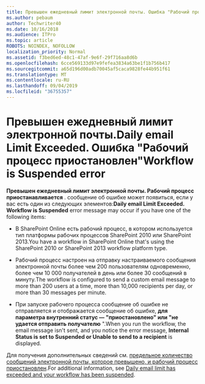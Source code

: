 ```yaml
---
title: Превышен ежедневный лимит электронной почты. Ошибка "Рабочий процесс приостановлен"
ms.author: pebaum
author: Techwriter40
ms.date: 10/16/2018
ms.audience: ITPro
ms.topic: article
ROBOTS: NOINDEX, NOFOLLOW
localization_priority: Normal
ms.assetid: f3bed6ed-48c1-47af-9e6f-29f716aa8d6b
ms.openlocfilehash: 6cce569133d97e9fefea3834a63be1f1b756b417
ms.sourcegitcommit: a65d196d00adb70045af5caca9828fe44b951f61
ms.translationtype: MT
ms.contentlocale: ru-RU
ms.lasthandoff: 09/04/2019
ms.locfileid: "36755357"
---
```

# <a name="daily-email-limit-exceeded-workflow-is-suspended-error"></a><span data-ttu-id="520b7-103">Превышен ежедневный лимит электронной почты.</span><span class="sxs-lookup"><span data-stu-id="520b7-103">Daily email Limit Exceeded.</span></span> <span data-ttu-id="520b7-104">Ошибка "Рабочий процесс приостановлен"</span><span class="sxs-lookup"><span data-stu-id="520b7-104">Workflow is Suspended error</span></span>

 <span data-ttu-id="520b7-105">**Превышен ежедневный лимит электронной почты. Рабочий процесс приостанавливается** . сообщение об ошибке может появиться, если у вас есть один из следующих элементов:</span><span class="sxs-lookup"><span data-stu-id="520b7-105">**Daily email Limit Exceeded. Workflow is Suspended** error message may occur if you have one of the following items:</span></span> 
  
- <span data-ttu-id="520b7-106">В SharePoint Online есть рабочий процесс, в котором используется тип платформы рабочих процессов SharePoint 2010 или SharePoint 2013.</span><span class="sxs-lookup"><span data-stu-id="520b7-106">You have a workflow in SharePoint Online that's using the SharePoint 2010 or SharePoint 2013 workflow platform type.</span></span>
    
- <span data-ttu-id="520b7-107">Рабочий процесс настроен на отправку настраиваемого сообщения электронной почты более чем 200 пользователям одновременно, более чем 10 000 получателей в день или более 30 сообщений в минуту.</span><span class="sxs-lookup"><span data-stu-id="520b7-107">The workflow is configured to send a custom email message to more than 200 users at a time, more than 10,000 recipients per day, or more than 30 messages per minute.</span></span>
    
- <span data-ttu-id="520b7-108">При запуске рабочего процесса сообщение об ошибке не отправляется и отображается сообщение об ошибке, **для параметра внутренний статус — "приостановлено" или "не удается отправить получателю** ".</span><span class="sxs-lookup"><span data-stu-id="520b7-108">When you run the workflow, the email message isn't sent, and you notice the error message, **Internal Status is set to Suspended or Unable to send to a recipient** is displayed.</span></span> 
    
<span data-ttu-id="520b7-109">Для получения дополнительных сведений см. [предельное количество сообщений электронной почты, которое превышено, и рабочий процесс приостановлен](https://go.microsoft.com/fwlink/?Linkid=2031137).</span><span class="sxs-lookup"><span data-stu-id="520b7-109">For additional information, see [Daily email limit has exceeded and your workflow has been suspended](https://go.microsoft.com/fwlink/?Linkid=2031137).</span></span>
  

